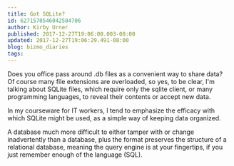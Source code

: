 ```yaml
---
title: Got SQLite?
id: 6271570546042504706
author: Kirby Urner
published: 2017-12-27T19:06:00.003-08:00
updated: 2017-12-27T19:06:29.491-08:00
blog: bizmo_diaries
tags: 
---
```


[](https://www.flickr.com/photos/kirbyurner/27566393149/in/dateposted-public/)

Does you office pass around .db files as a convenient way to share data?  
Of course many file extensions are overloaded, so yes, to be clear, I'm talking about SQLite files, which require only the sqlite client, or many programming languages, to reveal their contents or accept new data.

In my courseware for IT workers, I tend to emphasize the efficacy with which SQLite might be used, as a simple way of keeping data organized. 

A database much more difficult to either tamper with or change inadvertently than a database, plus the format preserves the structure of a relational database, meaning the query engine is at your fingertips, if you just remember enough of the language (SQL).